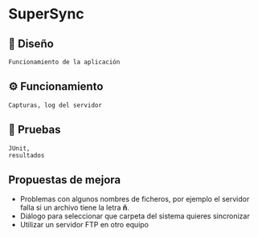 # SuperSync

## 📐 Diseño

```
Funcionamiento de la aplicación
```

## ⚙ Funcionamiento
```
Capturas, log del servidor
```

## 🔬 Pruebas
```
JUnit, 
resultados
```

## Propuestas de mejora

- Problemas con algunos nombres de ficheros, por ejemplo el servidor falla si un archivo tiene la letra **ñ**.
- Diálogo para seleccionar que carpeta del sistema quieres sincronizar
- Utilizar un servidor FTP en otro equipo

